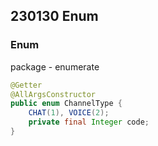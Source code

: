 ## 230130 Enum

### Enum

package - enumerate

```java
@Getter
@AllArgsConstructor
public enum ChannelType {
    CHAT(1), VOICE(2);
    private final Integer code;
}

```
